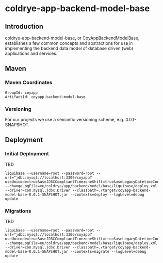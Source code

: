 # coldrye-app-backend-model-base

## Introduction

coldrye-app-backend-model-base, or CoyAppBackendModelBase, establishes a few
common concepts and abstractions for use in implementing the backend data model
of database driven (web) applications and services.


## Maven

### Maven Coordinates

```
GroupId: coyapp
ArtifactId: coyapp-backend-model-base
```

### Versioning

For our projects we use a semantic versioning scheme, e.g. 0.0.1-SNAPSHOT.


## Deployment

### Initial Deployment

TBD

```
liquibase --username=root --password=root --url="jdbc:mysql://localhost:3306/coyapp?useUnicode=true&useJDBCCompliantTimezoneShift=true&useLegacyDatetimeCode=false&serverTimezone=UTC" --changeLogFile=eu/coldrye/app/backend/model/base/liquibase/deploy.xml --driver=com.mysql.jdbc.Driver --classpath=./target/coyapp-backend-model-base-0.0.1-SNAPSHOT.jar --contexts=deploy --logLevel=debug update
```

### Migrations

TBD

```
liquibase --username=root --password=root --url="jdbc:mysql://localhost:3306/coyapp?useUnicode=true&useJDBCCompliantTimezoneShift=true&useLegacyDatetimeCode=false&serverTimezone=UTC" --changeLogFile=eu/coldrye/app/backend/model/base/liquibase/deploy.xml --driver=com.mysql.jdbc.Driver --classpath=./target/coyapp-backend-model-base-0.0.1-SNAPSHOT.jar --contexts=migrate --logLevel=debug update
```
